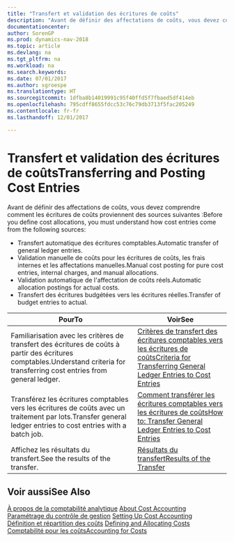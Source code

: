 ```yaml
---
title: "Transfert et validation des écritures de coûts"
description: "Avant de définir des affectations de coûts, vous devez comprendre d'où proviennent les écritures de coûts."
documentationcenter: 
author: SorenGP
ms.prod: dynamics-nav-2018
ms.topic: article
ms.devlang: na
ms.tgt_pltfrm: na
ms.workload: na
ms.search.keywords: 
ms.date: 07/01/2017
ms.author: sgroespe
ms.translationtype: HT
ms.sourcegitcommit: 1dfba8b14019991c95f40ffd5f7fbaed5df414eb
ms.openlocfilehash: 795cdff8655fdcc53c76c79db3713f5fac205249
ms.contentlocale: fr-fr
ms.lasthandoff: 12/01/2017

---
```

# <a name="transferring-and-posting-cost-entries"></a><span data-ttu-id="3d2d5-103">Transfert et validation des écritures de coûts</span><span class="sxs-lookup"><span data-stu-id="3d2d5-103">Transferring and Posting Cost Entries</span></span>
<span data-ttu-id="3d2d5-104">Avant de définir des affectations de coûts, vous devez comprendre comment les écritures de coûts proviennent des sources suivantes :</span><span class="sxs-lookup"><span data-stu-id="3d2d5-104">Before you define cost allocations, you must understand how cost entries come from the following sources:</span></span>  

-   <span data-ttu-id="3d2d5-105">Transfert automatique des écritures comptables.</span><span class="sxs-lookup"><span data-stu-id="3d2d5-105">Automatic transfer of general ledger entries.</span></span>  
-   <span data-ttu-id="3d2d5-106">Validation manuelle de coûts pour les écritures de coûts, les frais internes et les affectations manuelles.</span><span class="sxs-lookup"><span data-stu-id="3d2d5-106">Manual cost posting for pure cost entries, internal charges, and manual allocations.</span></span>  
-   <span data-ttu-id="3d2d5-107">Validation automatique de l'affectation de coûts réels.</span><span class="sxs-lookup"><span data-stu-id="3d2d5-107">Automatic allocation postings for actual costs.</span></span>  
-   <span data-ttu-id="3d2d5-108">Transfert des écritures budgétées vers les écritures réelles.</span><span class="sxs-lookup"><span data-stu-id="3d2d5-108">Transfer of budget entries to actual.</span></span>  

|<span data-ttu-id="3d2d5-109">**Pour**</span><span class="sxs-lookup"><span data-stu-id="3d2d5-109">**To**</span></span>|<span data-ttu-id="3d2d5-110">**Voir**</span><span class="sxs-lookup"><span data-stu-id="3d2d5-110">**See**</span></span>|  
|------------|-------------|  
|<span data-ttu-id="3d2d5-111">Familiarisation avec les critères de transfert des écritures de coûts à partir des écritures comptables.</span><span class="sxs-lookup"><span data-stu-id="3d2d5-111">Understand criteria for transferring cost entries from general ledger.</span></span>|[<span data-ttu-id="3d2d5-112">Critères de transfert des écritures comptables vers les écritures de coûts</span><span class="sxs-lookup"><span data-stu-id="3d2d5-112">Criteria for Transferring General Ledger Entries to Cost Entries</span></span>](finance-criteria-for-transferring-general-ledger-entries-to-cost-entries.md)|  
|<span data-ttu-id="3d2d5-113">Transférez les écritures comptables vers les écritures de coûts avec un traitement par lots.</span><span class="sxs-lookup"><span data-stu-id="3d2d5-113">Transfer general ledger entries to cost entries with a batch job.</span></span>|[<span data-ttu-id="3d2d5-114">Comment transférer les écritures comptables vers les écritures de coûts</span><span class="sxs-lookup"><span data-stu-id="3d2d5-114">How to: Transfer General Ledger Entries to Cost Entries</span></span>](finance-how-to-transfer-general-ledger-entries-to-cost-entries.md)|  
|<span data-ttu-id="3d2d5-115">Affichez les résultats du transfert.</span><span class="sxs-lookup"><span data-stu-id="3d2d5-115">See the results of the transfer.</span></span>|[<span data-ttu-id="3d2d5-116">Résultats du transfert</span><span class="sxs-lookup"><span data-stu-id="3d2d5-116">Results of the Transfer</span></span>](finance-results-of-the-transfer.md)|  

## <a name="see-also"></a><span data-ttu-id="3d2d5-117">Voir aussi</span><span class="sxs-lookup"><span data-stu-id="3d2d5-117">See Also</span></span>  
 <span data-ttu-id="3d2d5-118">[À propos de la comptabilité analytique](finance-about-cost-accounting.md) </span><span class="sxs-lookup"><span data-stu-id="3d2d5-118">[About Cost Accounting](finance-about-cost-accounting.md) </span></span>  
 <span data-ttu-id="3d2d5-119">[Paramétrage du contrôle de gestion](finance-set-up-cost-accounting.md) </span><span class="sxs-lookup"><span data-stu-id="3d2d5-119">[Setting Up Cost Accounting](finance-set-up-cost-accounting.md) </span></span>  
 <span data-ttu-id="3d2d5-120">[Définition et répartition des coûts](finance-define-and-allocate-costs.md) </span><span class="sxs-lookup"><span data-stu-id="3d2d5-120">[Defining and Allocating Costs](finance-define-and-allocate-costs.md) </span></span>  
 [<span data-ttu-id="3d2d5-121">Comptabilité pour les coûts</span><span class="sxs-lookup"><span data-stu-id="3d2d5-121">Accounting for Costs</span></span>](finance-manage-cost-accounting.md)

